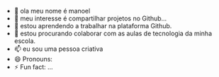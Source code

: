 - 👋 ola meu nome é manoel
- 👀 meu interesse é compartilhar projetos no Github...
- 🌱 estou aprendendo a trabalhar na plataforma Github.
- 💞️ estou procurando colaborar com as aulas de tecnologia da minha escola.
- 📫 eu sou uma pessoa criativa
- 😄 Pronouns: 
- ⚡ Fun fact: ...

<!---
manoellemes/manoellemes is a ✨ special ✨ repository because its `README.md` (this file) appears on your GitHub profile.
You can click the Preview link to take a look at your changes.
--->

